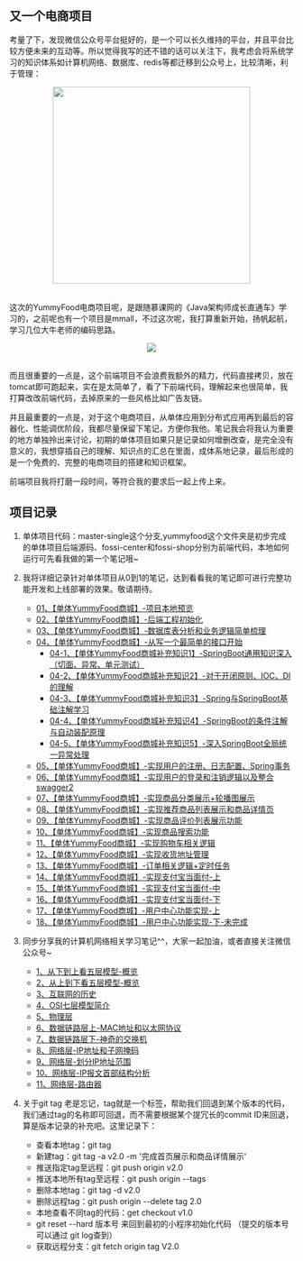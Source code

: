 ## 又一个电商项目

 考量了下，发现微信公众号平台挺好的，是一个可以长久维持的平台，并且平台比较方便未来的互动等。所以觉得我写的还不错的话可以关注下，我考虑会将系统学习的知识体系如计算机网络、数据库、redis等都迁移到公众号上，比较清晰，利于管理：

<div align="center">
	<img src="http://bloghello.oursnail.cn/qrcode_for_gh_7c3862b48f98_258.jpg" width="350px"></div></br>
</div>


这次的YummyFood电商项目呢，是跟随慕课网的《Java架构师成长直通车》学习的，之前呢也有一个项目是mmall，不过这次呢，我打算重新开始，扬帆起航，学习几位大牛老师的编码思路。

<div align="center">
	<img src="http://bloghello.oursnail.cn/yummyfood0.0.png"></div></br>
</div>


而且很重要的一点是，这个前端项目不会浪费我额外的精力，代码直接拷贝，放在tomcat即可跑起来，实在是太简单了，看了下前端代码，理解起来也很简单，我打算改改前端代码，去掉原来的一些风格比如广告友链。

并且最重要的一点是，对于这个电商项目，从单体应用到分布式应用再到最后的容器化、性能调优阶段，我都尽量保留下笔记，方便你我他。笔记我会将我认为重要的地方单独拎出来讨论，初期的单体项目如果只是记录如何增删改查，是完全没有意义的，我想穿插自己的理解、知识点的汇总在里面，成体系地记录，最后形成的是一个免费的、完整的电商项目的搭建和知识框架。

前端项目我将打磨一段时间，等符合我的要求后一起上传上来。

## 项目记录
  
1. 单体项目代码：master-single这个分支,yummyfood这个文件夹是初步完成的单体项目后端源码、fossi-center和fossi-shop分别为前端代码，本地如何运行可先看我做的第一个笔记哦~
  
2. 我将详细记录针对单体项目从0到1的笔记，达到看看我的笔记即可进行完整功能开发和上线部署的效果。敬请期待。
	- [01、【单体YummyFood商城】-项目本地预览](http://note.youdao.com/noteshare?id=e6b4757288b117ea5336f0297805ea89&sub=D614DA7716D04274A5E10A1941B5D641)
	- [02、【单体YummyFood商城】-后端工程初始化](http://note.youdao.com/noteshare?id=c3bbc66c0608e976acc6dcd38c6bd198&sub=B5D5FA2B291F48908FCC5CF533B55257)
	- [03、【单体YummyFood商城】-数据库表分析和业务逻辑简单梳理](http://note.youdao.com/noteshare?id=ce5b84c8942dac62eb78fe50c0ac8fa1&sub=01F7EB278687446993E2C7F2BAF0F23E)
	- [04、【单体YummyFood商城】-从写一个最简单的接口开始](http://note.youdao.com/noteshare?id=34f0b0dd5feaa073d8dc806a143fd944&sub=48B78AF12E80488CAE3C221286343A29)
		- [04-1、【单体YummyFood商城补充知识1】-SpringBoot通用知识深入（切面、异常、单元测试）](http://note.youdao.com/noteshare?id=ee7298b0e4bf0d8a7034e1fff8b19192&sub=9951BF15DC994202A18D9C9D9E332D42)
		- [04-2、【单体YummyFood商城补充知识2】-对于开闭原则、IOC、DI的理解](http://note.youdao.com/noteshare?id=ea3595daea99c8826f952e0409c60642&sub=4D376B8C0E9B495EA0D67542ECE361B0)
		- [04-3、【单体YummyFood商城补充知识3】-Spring与SpringBoot基础注解学习](http://note.youdao.com/noteshare?id=d5a16905f73731a4dfe06d9736ed6c75&sub=1A7C8F3ED6414290A3CBD1403779A7C1)
		- [04-4、【单体YummyFood商城补充知识4】-SpringBoot的条件注解与自动装配原理](http://note.youdao.com/noteshare?id=6b89ccaac0a489dd2d9c0cdf9463bcd1&sub=967CF31C4EE948619D81485DC6D65A7A)
		- [04-5、【单体YummyFood商城补充知识5】-深入SpringBoot全局统一异常处理](http://note.youdao.com/noteshare?id=c8b8ebb0e59e1890b8dff50677c5730c&sub=57099CC8D7084EDB962413200B97505A)
	- [05、【单体YummyFood商城】-实现用户的注册、日志配置、Spring事务](http://note.youdao.com/noteshare?id=b0c409090514ae4df7be19a6b9ac4f00&sub=E9AADF78128642979543D22FBAFF5F40)
	- [06、【单体YummyFood商城】-实现用户的登录和注销逻辑以及整合swagger2](http://note.youdao.com/noteshare?id=f8be880d71f4c72b48247affc22c37e2&sub=AD944B0310A3446F891D4109BE9B071F)
	- [07、【单体YummyFood商城】-实现商品分类展示+轮播图展示](http://note.youdao.com/noteshare?id=ad7ff6a8cc5ac3e759569bfa248ee938&sub=11A4B9262C4F49EB9469EF2C17B2B8F8)
	- [08、【单体YummyFood商城】-实现推荐商品列表展示和商品详情页](http://note.youdao.com/noteshare?id=f0ba9c23473d032ae5b80d8584bbf04e&sub=54E42DBC431448219E5906CEB1F936A7)
	- [09、【单体YummyFood商城】-实现商品评价列表展示功能](http://note.youdao.com/noteshare?id=fc1067b4bf98708fd10736a2bef74277&sub=FA0F906C84C7450997B41199D5375008)
	- [10、【单体YummyFood商城】-实现商品搜索功能](http://note.youdao.com/noteshare?id=57a0119dbdd54087c56e2c06c104ff5f&sub=8AA3AC5719304582A094D684F229253E)
	- [11、【单体YummyFood商城】-实现购物车相关逻辑](http://note.youdao.com/noteshare?id=fcf52b4f3482e81221c438358fe7b7c6&sub=50B743FDF2124056BF11FC92869C75B7)
	- [12、【单体YummyFood商城】-实现收货地址管理](http://note.youdao.com/noteshare?id=6dcd10a68fe0abcfe113b5990b25c75a&sub=CF29DA0E1A944EABAFFA572ED55E5BFD)
	- [13、【单体YummyFood商城】-订单相关逻辑+定时任务](http://note.youdao.com/noteshare?id=5742c09daa215983007a3b6271d73613&sub=A64CD2F3A2BD491888314367B48689E4)
	- [14、【单体YummyFood商城】-实现支付宝当面付-上](http://note.youdao.com/noteshare?id=40ce46b3ddbeda998192c0aedf7aced7&sub=0533978877CD4E49897EBB39BA1F6333)
	- [15、【单体YummyFood商城】-实现支付宝当面付-中](http://note.youdao.com/noteshare?id=46048457b741098798ea2e431ffd6ceb&sub=56E3A6C22FB646B9B023A6F0880352C4)
	- [16、【单体YummyFood商城】-实现支付宝当面付-下](http://note.youdao.com/noteshare?id=769135863f294d18d5e8c7527d33c424&sub=52DC3D797F8D4CE593AF6ABCAA9E7820)
	- [17、【单体YummyFood商城】-用户中心功能实现-上](http://note.youdao.com/noteshare?id=326331a161a528e2f19ff68d8399b45f&sub=F1E368722B97436DA68FCAF132FC021B)
	- [18、【单体YummyFood商城】-用户中心功能实现-下-未完成]()

3. 同步分享我的计算机网络相关学习笔记^^，大家一起加油，或者直接关注微信公众号~
	- [1、从下到上看五层模型-概览](http://note.youdao.com/noteshare?id=a556ce1d8943b26cce8f41f30040e559&sub=3323DBDEE47A497D926BF7E831D3CCAD)
	- [2、从上到下看五层模型-概览](http://note.youdao.com/noteshare?id=20ce02f3db9910fed2b7ba7b451ea79c&sub=944EB6FF5EC24512B89968DCEAEC987B)
	- [3、互联网的历史](http://note.youdao.com/noteshare?id=f30db70413ae10cffb738cc91dabde42&sub=1BE606BD797B4879BB081EB430AF7D44)
	- [4、OSI七层模型简介](http://note.youdao.com/noteshare?id=2f2785867a27ed2a9f27c246c5432f24&sub=131E6B4E2D484A74AF88B2F175EAA0D5)
	- [5、物理层](http://note.youdao.com/noteshare?id=888b3309e9fb948059718303643db196&sub=DC0CA4AC17E3477E90EE4D7F3E21F8A9)
	- [6、数据链路层上-MAC地址和以太网协议](http://note.youdao.com/noteshare?id=00b3b877c1f0a845e0437d04de7cceb9&sub=77785241FE3E40198E75E51B08CFCA74)
	- [7、数据链路层下-神奇的交换机](http://note.youdao.com/noteshare?id=d50933f1b09f464a33d5981ad576fd4b&sub=8EF848F241EE45BF9F64FE2BA3DB911A)
	- [8、网络层-IP地址和子网掩码](http://note.youdao.com/noteshare?id=36fd2762627d0375c3b3165eebb36945&sub=9CC276C156424BD1B38DB7F31C410023)
	- [9、网络层-划分IP地址范围](http://note.youdao.com/noteshare?id=bed184089be427ff710f1bef5bf0a5d8&sub=E859D24B0D3A4FE5AE57A242856B8A92)
	- [10、网络层-IP报文首部结构分析](http://note.youdao.com/noteshare?id=39cf63458a8e653a34e6e82a1e97c1a1&sub=E49F4DEC887545A88DEB9F8AC428DB7B)
	- [11、网络层-路由器](http://note.youdao.com/noteshare?id=423134726c61d4ee6b251e0759a0f38b&sub=F0EDE31149B64E3D871765580F306F57)


4. 关于git tag 老是忘记，tag就是一个标签，帮助我们回退到某个版本的代码，我们通过tag的名称即可回退，而不需要根据某个提冗长的commit ID来回退，算是版本记录的补充吧。这里记录下：
	- 查看本地tag：git tag 
	- 新建tag：git tag -a v2.0 -m '完成首页展示和商品详情展示'
	- 推送指定tag至远程：git push origin v2.0
	- 推送本地所有tag至远程：git push origin --tags
	- 删除本地tag：git tag -d v2.0 
	- 删除远程tag：git push origin --delete tag 2.0
	- 本地查看不同tag的代码：get checkout v1.0
	- git reset --hard  版本号  来回到最初的小程序初始化代码  （提交的版本号可以通过 git log查到）
	- 获取远程分支：git fetch origin tag V2.0

